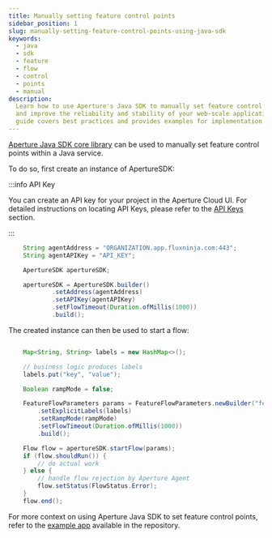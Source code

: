 ```yaml
---
title: Manually setting feature control points
sidebar_position: 1
slug: manually-setting-feature-control-points-using-java-sdk
keywords:
  - java
  - sdk
  - feature
  - flow
  - control
  - points
  - manual
description:
  Learn how to use Aperture's Java SDK to manually set feature control points
  and improve the reliability and stability of your web-scale applications. This
  guide covers best practices and provides examples for implementation.
---
```


[Aperture Java SDK core library](https://search.maven.org/artifact/com.fluxninja.aperture/aperture-java-core)
can be used to manually set feature control points within a Java service.

To do so, first create an instance of ApertureSDK:

:::info API Key

You can create an API key for your project in the Aperture Cloud UI. For
detailed instructions on locating API Keys, please refer to the [API
Keys][api-keys] section.

:::

```java
    String agentAddress = "ORGANIZATION.app.fluxninja.com:443";
    String agentAPIKey = "API_KEY";

    ApertureSDK apertureSDK;

    apertureSDK = ApertureSDK.builder()
            .setAddress(agentAddress)
            .setAPIKey(agentAPIKey)
            .setFlowTimeout(Duration.ofMillis(1000))
            .build();
```

The created instance can then be used to start a flow:

```java

    Map<String, String> labels = new HashMap<>();

    // business logic produces labels
    labels.put("key", "value");

    Boolean rampMode = false;

    FeatureFlowParameters params = FeatureFlowParameters.newBuilder("featureName")
        .setExplicitLabels(labels)
        .setRampMode(rampMode)
        .setFlowTimeout(Duration.ofMillis(1000))
        .build();

    Flow flow = apertureSDK.startFlow(params);
    if (flow.shouldRun()) {
        // do actual work
    } else {
        // handle flow rejection by Aperture Agent
        flow.setStatus(FlowStatus.Error);
    }
    flow.end();
```

For more context on using Aperture Java SDK to set feature control points, refer
to the [example app][example] available in the repository.

[example]:
  https://github.com/fluxninja/aperture-java/blob/releases/aperture-java/v2.1.0/examples/standalone-example/src/main/java/com/fluxninja/example/App.java
[api-keys]: /reference/cloud-ui/api-keys.md

